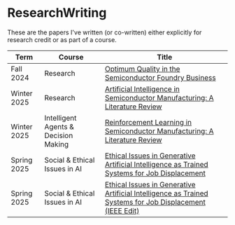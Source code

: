 # ResearchWriting
These are the papers I've written (or co-written) either explicitly for research credit or as part of a course.

| Term        | Course                               | Title                                                                                                    |
|-------------|--------------------------------------|----------------------------------------------------------------------------------------------------------|
| Fall 2024   | Research                             | <A HREF="./Optimum Quality in the Semiconductor Foundry Business.pdf">Optimum Quality in the Semiconductor Foundry Business</A>|
| Winter 2025 | Research                             | <A HREF="./Artificial Intelligence in Semiconductor Manufacturing A Literature Review.pdf">Artificial Intelligence in Semiconductor Manufacturing: A Literature Review</A>|
| Winter 2025 | Intelligent Agents & Decision Making | <A HREF="./Reinforcement Learning in Semiconductor Manufacturing A Literature Review.pdf">Reinforcement Learning in Semiconductor Manufacturing: A Literature Review</A>|
| Spring 2025 | Social & Ethical Issues in AI        | <A HREF="./Ethical Issues in Generative Artificial Intelligence as Trained Systems for Job Displacement (Kirk, Jones).pdf">Ethical Issues in Generative Artificial Intelligence as Trained Systems for Job Displacement</A>|
| Spring 2025 | Social & Ethical Issues in AI        | <A HREF="./Ethical Issues in Generative Artificial Intelligence as Trained Systems for Job Displacement (Kirk, Jones; IEEE Edit).pdf">Ethical Issues in Generative Artificial Intelligence as Trained Systems for Job Displacement (IEEE Edit)</A>|
